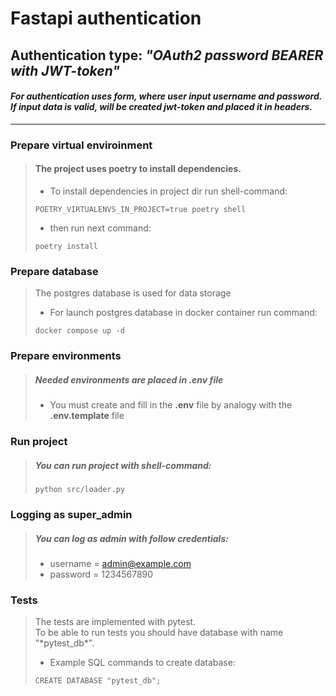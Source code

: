 # Fastapi authentication

## Authentication type: <i>"OAuth2 password BEARER with JWT-token"</i>

<h4><i>
For authentication uses form, where user input username and password. <br>
If input data is valid, will be created jwt-token and placed it in headers.
</i></h4>

---

### Prepare virtual enviroinment
><h4>The project uses poetry to install dependencies.</h4>
>
>* To install dependencies in project dir run shell-command:
>
>```
>POETRY_VIRTUALENVS_IN_PROJECT=true poetry shell
>```
>
>* then run next command:
>
>```
>poetry install
>```

### Prepare database

>The postgres database is used for data storage
>
>* For launch postgres database in docker container run command:
>
>```
>docker compose up -d
>```


### Prepare environments
>##### Needed environments are placed in *.env* file
>
>* You must create and fill in the **.env** file by analogy with the **.env.template** file

### Run project
>##### You can run project with shell-command:
>
>```
>python src/loader.py
>```

### Logging as super_admin
>##### You can log as admin with follow credentials:
>* username = admin@example.com
>* password = 1234567890

### Tests
><p> The tests are implemented with pytest. <br>
> To be able to run tests you should have database with name "*pytest_db*".</p>
>
>* Example SQL commands to create database:
>```
>CREATE DATABASE "pytest_db";
>```
